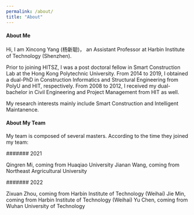 ```yaml
---
permalink: /about/
title: "About"
---
```


#### About Me

Hi, I am Xincong Yang (杨新聪)， an Assistant Professor at Harbin Institute of Technology (Shenzhen). 

Prior to joining HITSZ, I was a post doctoral fellow in Smart Construction Lab at the Hong Kong Polytechnic University. From 2014 to 2019, I obtained a dual-PhD in Construction Informatics and Structural Engineering from PolyU and HIT, respectively. From 2008 to 2012, I received my dual-bachelor in Civil Engineering and Project Management from HIT as well.

My research interests mainly include Smart Construction and Intelligent Maintanence. 

#### About My Team

My team is composed of several masters. According to the time they joined my team:

####### 2021

Qingren Mi, coming from Huaqiao University
Jianan Wang, coming from Northeast Argricultural University

####### 2022

Zixuan Zhou, coming from Harbin Institute of Technology (Weihai)
Jie Min, coming from Harbin Institute of Technology (Weihai)
Yu Chen, coming from Wuhan University of Technology


